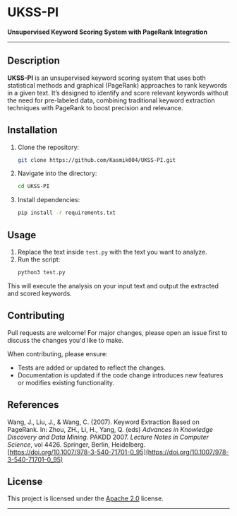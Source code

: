 # UKSS-PI

**Unsupervised Keyword Scoring System with PageRank Integration**

---

## Description

**UKSS-PI** is an unsupervised keyword scoring system that uses both statistical methods and graphical (PageRank) approaches to rank keywords in a given text. It’s designed to identify and score relevant keywords without the need for pre-labeled data, combining traditional keyword extraction techniques with PageRank to boost precision and relevance.

## Installation

1. Clone the repository:

   ```bash
   git clone https://github.com/Kasmik004/UKSS-PI.git
   ```

2. Navigate into the directory:

   ```bash
   cd UKSS-PI
   ```

3. Install dependencies:
   ```bash
   pip install -r requirements.txt
   ```

## Usage

1. Replace the text inside `test.py` with the text you want to analyze.
2. Run the script:
   ```bash
   python3 test.py
   ```

This will execute the analysis on your input text and output the extracted and scored keywords.

## Contributing

Pull requests are welcome! For major changes, please open an issue first to discuss the changes you'd like to make.

When contributing, please ensure:

- Tests are added or updated to reflect the changes.
- Documentation is updated if the code change introduces new features or modifies existing functionality.

## References

Wang, J., Liu, J., & Wang, C. (2007). Keyword Extraction Based on PageRank. In: Zhou, ZH., Li, H., Yang, Q. (eds) _Advances in Knowledge Discovery and Data Mining._ PAKDD 2007. _Lecture Notes in Computer Science_, vol 4426. Springer, Berlin, Heidelberg. [https://doi.org/10.1007/978-3-540-71701-0_95](https://doi.org/10.1007/978-3-540-71701-0_95)

## License

This project is licensed under the [Apache 2.0](https://choosealicense.com/licenses/apache-2.0/) license.

---
